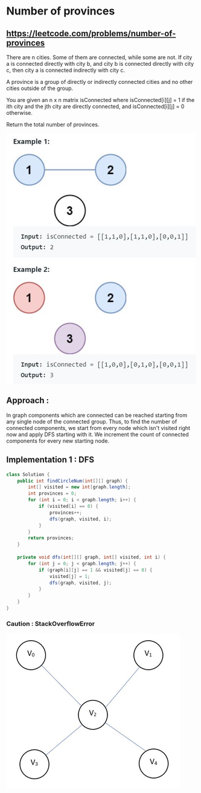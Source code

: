# Number of provinces
## https://leetcode.com/problems/number-of-provinces

There are n cities. Some of them are connected, while some are not. If city a is connected directly with city b, and city b is connected directly with city c, then city a is connected indirectly with city c.

A province is a group of directly or indirectly connected cities and no other cities outside of the group.

You are given an n x n matrix isConnected where isConnected[i][j] = 1 if the ith city and the jth city are directly connected, and isConnected[i][j] = 0 otherwise.

Return the total number of provinces.

![Number of provinces](number-of-provinces.JPG?raw=true "Number of provinces")

## Approach : 
In graph components which are connected can be reached starting from any single node of the connected group. Thus, to find the number of connected components, we start from every node which isn't visited right now and apply DFS starting with it. We increment the count of connected components for every new starting node.

## Implementation 1 : DFS

```java
class Solution {
    public int findCircleNum(int[][] graph) {
        int[] visited = new int[graph.length];
        int provinces = 0;
        for (int i = 0; i < graph.length; i++) {
            if (visited[i] == 0) {
                provinces++;
                dfs(graph, visited, i);
            }
        }
        return provinces;
    }
    
    private void dfs(int[][] graph, int[] visited, int i) {
        for (int j = 0; j < graph.length; j++) {
            if (graph[i][j] == 1 && visited[j] == 0) {
                visited[j] = 1;
                dfs(graph, visited, j);
            }
        }
    }
}

```

### Caution : StackOverflowError
![StackoverflowError](graph.JPG?raw=true "StackoverflowError")


